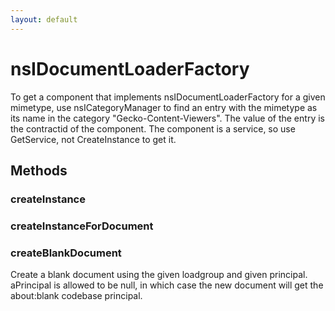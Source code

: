 ```yaml
---
layout: default
---
```


# nsIDocumentLoaderFactory #

To get a component that implements nsIDocumentLoaderFactory
for a given mimetype, use nsICategoryManager to find an entry
with the mimetype as its name in the category "Gecko-Content-Viewers".
The value of the entry is the contractid of the component.
The component is a service, so use GetService, not CreateInstance to get it.


## Methods ##

### createInstance ###

### createInstanceForDocument ###

### createBlankDocument ###

Create a blank document using the given loadgroup and given
principal.  aPrincipal is allowed to be null, in which case the
new document will get the about:blank codebase principal.

